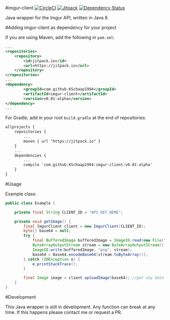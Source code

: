 #imgur-client [![CircleCI](https://circleci.com/gh/KSchaap1994/imgur-client.svg?style=svg)](https://circleci.com/gh/KSchaap1994/imgur-client) [![Jitpack](https://jitpack.io/v/KSchaap1994/imgur-client.svg)](https://jitpack.io/#KSchaap1994/imgur-client) [![Dependency Status](https://www.versioneye.com/user/projects/57de6bccbf3e4c0034e229f4/badge.svg?style=flat-square)](https://www.versioneye.com/user/projects/57de6bccbf3e4c0034e229f4)

Java wrapper for the Imgur API, written in Java 8. 

#Adding imgur-client as dependency for your project

If you are using Maven, add the following in `pom.xml`:

```xml
...
<repositories>
    <repository>
        <id>jitpack.io</id>
        <url>https://jitpack.io</url>
    </repository>
</repositories>
...
<dependency>
	    <groupId>com.github.KSchaap1994</groupId>
	    <artifactId>imgur-client</artifactId>
	    <version>v0.01-alpha</version>
</dependency>
...
```
For Gradle, add in your root `build.gradle` at the end of repositories:

```xml
allprojects {
    repositories {
        ...
        maven { url "https://jitpack.io" }
	}
	...
	dependencies {
	    ...
	    compile 'com.github.KSchaap1994:imgur-client:v0.01-alpha'
    }
}
```
#Usage

Example class:

```java
public class Example {

    private final String CLIENT_ID = "API_KEY_HERE";

    private void getImage() {
        final ImgurClient client = new ImgurClient(CLIENT_ID);
        byte[] base64 = null;
        try {
            final BufferedImage bufferedImage = ImageIO.read(new File("image.png"));
            ByteArrayOutputStream stream = new ByteArrayOutputStream();
            ImageIO.write(bufferedImage, "png", stream);
            base64 = Base64.encodeBase64(stream.toByteArray());
        } catch (IOException e) {
            e.printStackTrace();
        }

        final Image image = client.uploadImage(base64); //get any data from the image
    }
}
```

#Development

This Java wrapper is still in development. Any function can break at any time. If this happens please contact me or request a PR.
